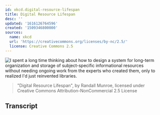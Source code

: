 ```yaml
---
id: xkcd.digital-resource-lifespan
title: Digital Resource Lifespan
desc: ''
updated: '1616126764596'
created: '1509346800000'
sources:
  name: xkcd
  url: 'https://creativecommons.org/licenses/by-nc/2.5/'
  license: Creative Commons 2.5
---
```

![I spent a long time thinking about how to design a system for long-term organization and storage of subject-specific informational resources without needing ongoing work from the experts who created them, only to realized I'd just reinvented libraries.](https://imgs.xkcd.com/comics/digital_resource_lifespan.png)
> "Digital Resource Lifespan", by Randall Munroe, licensed under Creative Commons Attribution-NonCommercial 2.5 License

## Transcript

